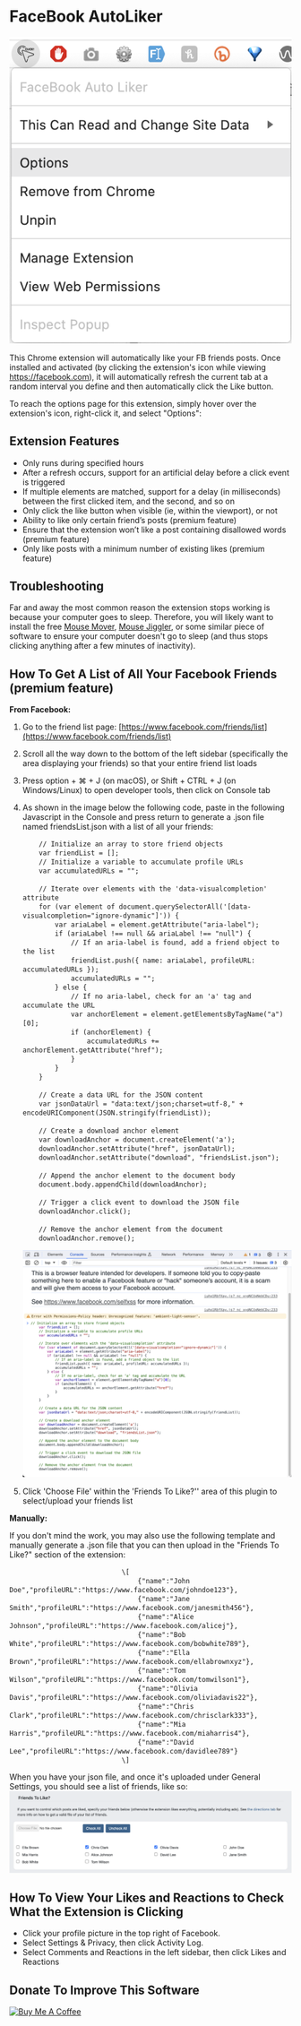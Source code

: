 # FaceBook AutoLiker

![Extension options](images/extension-options.png)

This Chrome extension will automatically like your FB friends posts. Once installed and activated (by clicking the extension's icon while viewing https://facebook.com), it will automatically refresh the current tab at a random interval you define and then automatically click the Like button.

To reach the options page for this extension, simply hover over the extension's icon, right-click it, and select "Options":

  

Extension Features
------------------

*   Only runs during specified hours
*   After a refresh occurs, support for an artificial delay before a click event is triggered
*   If multiple elements are matched, support for a delay (in milliseconds) between the first clicked item, and the second, and so on
*   Only click the like button when visible (ie, within the viewport), or not
*   Ability to like only certain friend’s posts (premium feature)
*   Ensure that the extension won’t like a post containing disallowed words (premium feature)
*   Only like posts with a minimum number of existing likes (premium feature)

  

Troubleshooting
---------------

Far and away the most common reason the extension stops working is because your computer goes to sleep. Therefore, you will likely want to install the free [Mouse Mover](https://apps.microsoft.com/store/detail/move-mouse/9NQ4QL59XLBF), [Mouse Jiggler](https://mouse-jiggler.en.uptodown.com/windows), or some similar piece of software to ensure your computer doesn't go to sleep (and thus stops clicking anything after a few minutes of inactivity).

  

How To Get A List of All Your Facebook Friends (premium feature)
----------------------------------------------------------------

**From Facebook:**

1.  Go to the friend list page: [https://www.facebook.com/friends/list](https://www.facebook.com/friends/list)
    
2.  Scroll all the way down to the bottom of the left sidebar (specifically the area displaying your friends) so that your entire friend list loads
    
3.  Press option + ⌘ + J (on macOS), or Shift + CTRL + J (on Windows/Linux) to open developer tools, then click on Console tab
    
4.  As shown in the image below the following code, paste in the following Javascript in the Console and press return to generate a .json file named friendsList.json with a list of all your friends:
    
         
            // Initialize an array to store friend objects
            var friendList = [];
            // Initialize a variable to accumulate profile URLs
            var accumulatedURLs = "";
            
            // Iterate over elements with the 'data-visualcompletion' attribute
            for (var element of document.querySelectorAll('[data-visualcompletion="ignore-dynamic"]')) {
                var ariaLabel = element.getAttribute("aria-label");
                if (ariaLabel !== null && ariaLabel !== "null") {
                    // If an aria-label is found, add a friend object to the list
                    friendList.push({ name: ariaLabel, profileURL: accumulatedURLs });
                    accumulatedURLs = "";
                } else {
                    // If no aria-label, check for an 'a' tag and accumulate the URL
                    var anchorElement = element.getElementsByTagName("a")[0];
                    if (anchorElement) {
                        accumulatedURLs += anchorElement.getAttribute("href");
                    }
                }
            }
            
            // Create a data URL for the JSON content
            var jsonDataUrl = "data:text/json;charset=utf-8," + encodeURIComponent(JSON.stringify(friendList));
            
            // Create a download anchor element
            var downloadAnchor = document.createElement('a');
            downloadAnchor.setAttribute("href", jsonDataUrl);
            downloadAnchor.setAttribute("download", "friendsList.json");
            
            // Append the anchor element to the document body
            document.body.appendChild(downloadAnchor);
            
            // Trigger a click event to download the JSON file
            downloadAnchor.click();
            
            // Remove the anchor element from the document
            downloadAnchor.remove();
            
        
    
    ![code in Chrome console](images/generate-friends-list.png)
    
5.  Click 'Choose File' within the 'Friends To Like?'' area of this plugin to select/upload your friends list
    

**Manually:**

If you don't mind the work, you may also use the following template and manually generate a .json file that you can then upload in the "Friends To Like?" section of the extension:

                                \[
                                    {"name":"John Doe","profileURL":"https://www.facebook.com/johndoe123"},
                                    {"name":"Jane Smith","profileURL":"https://www.facebook.com/janesmith456"},
                                    {"name":"Alice Johnson","profileURL":"https://www.facebook.com/alicej"},
                                    {"name":"Bob White","profileURL":"https://www.facebook.com/bobwhite789"},
                                    {"name":"Ella Brown","profileURL":"https://www.facebook.com/ellabrownxyz"},
                                    {"name":"Tom Wilson","profileURL":"https://www.facebook.com/tomwilson1"},
                                    {"name":"Olivia Davis","profileURL":"https://www.facebook.com/oliviadavis22"},
                                    {"name":"Chris Clark","profileURL":"https://www.facebook.com/chrisclark333"},
                                    {"name":"Mia Harris","profileURL":"https://www.facebook.com/miaharris4"},
                                    {"name":"David Lee","profileURL":"https://www.facebook.com/davidlee789"}
                                \]
                            

When you have your json file, and once it's uploaded under General Settings, you should see a list of friends, like so: ![List of friends](images/friends-list.png)  
  

How To View Your Likes and Reactions to Check What the Extension is Clicking
----------------------------------------------------------------------------

*   Click your profile picture in the top right of Facebook.
*   Select Settings & Privacy, then click Activity Log.
*   Select Comments and Reactions in the left sidebar, then click Likes and Reactions

  

Donate To Improve This Software
-------------------------------

[![Buy Me A Coffee](https://camo.githubusercontent.com/3ba8042b343d12b84b85d2e6563376af4150f9cd09e72428349c1656083c8b5a/68747470733a2f2f63646e2e6275796d6561636f666665652e636f6d2f627574746f6e732f64656661756c742d6f72616e67652e706e67)](https://www.buymeacoffee.com/addasite)
